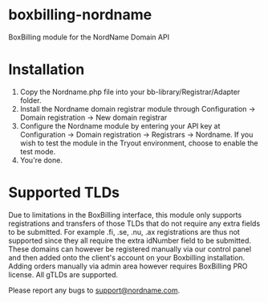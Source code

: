 # boxbilling-nordname
BoxBilling module for the NordName Domain API

# Installation
1. Copy the Nordname.php file into your bb-library/Registrar/Adapter folder.
2. Install the Nordname domain registrar module through Configuration -> Domain registration -> New domain registrar
3. Configure the Nordname module by entering your API key at Configuration -> Domain registration -> Registrars -> Nordname. If you wish to test the module in the Tryout environment, choose to enable the test mode.
4. You're done.

# Supported TLDs
Due to limitations in the BoxBilling interface, this module only supports registrations and transfers of those TLDs that do not require any extra fields to be submitted. For example .fi, .se, .nu, .ax registrations are thus not supported since they all require the extra idNumber field to be submitted. These domains can however be registered manually via our control panel and then added onto the client's account on your Boxbilling installation. Adding orders manually via admin area however requires BoxBilling PRO license.
All gTLDs are supported.

Please report any bugs to support@nordname.com.
